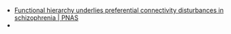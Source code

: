 - [Functional hierarchy underlies preferential connectivity disturbances in schizophrenia | PNAS](https://www.pnas.org/doi/full/10.1073/pnas.1508436113)
-